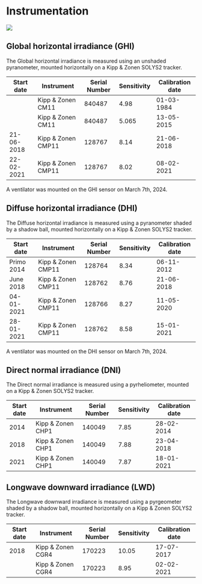# Instrumentation

![](figures/dtu-solar-station.png)

## Global horizontal irradiance (GHI)

The Global horizontal irradiance is measured using an unshaded pyranometer, mounted horizontally on a Kipp & Zonen SOLYS2 tracker.

| Start date | Instrument         | Serial Number | Sensitivity | Calibration date |
| ---------- | ------------------ | ------------- | ----------- | ---------------- |
|            | Kipp & Zonen CM11  | 840487        | 4.98        | 01-03-1984       |
|            | Kipp & Zonen CM11  | 840487        | 5.065       | 13-05-2015       |
| 21-06-2018 | Kipp & Zonen CMP11 | 128767        | 8.14        | 21-06-2018       |
| 22-02-2021 | Kipp & Zonen CMP11 | 128767        | 8.02        | 08-02-2021       |

A ventilator was mounted on the GHI sensor on March 7th, 2024.


## Diffuse horizontal irradiance (DHI)

The Diffuse horizontal irradiance is measured using a pyranometer shaded by a shadow ball, mounted horizontally on a Kipp & Zonen SOLYS2 tracker.

| Start date | Instrument         | Serial Number | Sensitivity | Calibration date |
| ---------- | ------------------ | ------------- | ----------- | ---------------- |
| Primo 2014 | Kipp & Zonen CMP11 | 128764        | 8.34        | 06-11-2012       |
| June 2018  | Kipp & Zonen CMP11 | 128762        | 8.76        | 21-06-2018       |
| 04-01-2021 | Kipp & Zonen CMP11 | 128766        | 8.27        | 11-05-2020       |
| 28-01-2021 | Kipp & Zonen CMP11 | 128762        | 8.58        | 15-01-2021       |

A ventilator was mounted on the DHI sensor on March 7th, 2024.


## Direct normal irradiance (DNI)

The Direct normal irradiance is measured using a pyrheliometer, mounted on a Kipp & Zonen SOLYS2 tracker.

| Start date | Instrument         | Serial Number | Sensitivity | Calibration date |
| ---------- | ------------------ | ------------- | ----------- | ---------------- |
| 2014       | Kipp & Zonen CHP1  | 140049        | 7.85        | 28-02-2014       |
| 2018       | Kipp & Zonen CHP1  | 140049        | 7.88        | 23-04-2018       |
| 2021       | Kipp & Zonen CHP1  | 140049        | 7.87        | 18-01-2021       |



## Longwave downward irradiance (LWD)

The Longwave downward irradiance is measured using a pyrgeometer shaded by a shadow ball, mounted horizontally on a Kipp & Zonen SOLYS2 tracker.

| Start date | Instrument         | Serial Number | Sensitivity | Calibration date |
| ---------- | ------------------ | ------------- | ----------- | ---------------- |
| 2018       | Kipp & Zonen CGR4  | 170223        | 10.05       | 17-07-2017       |
|            | Kipp & Zonen CGR4  | 170223        | 8.95        | 02-02-2021       |
